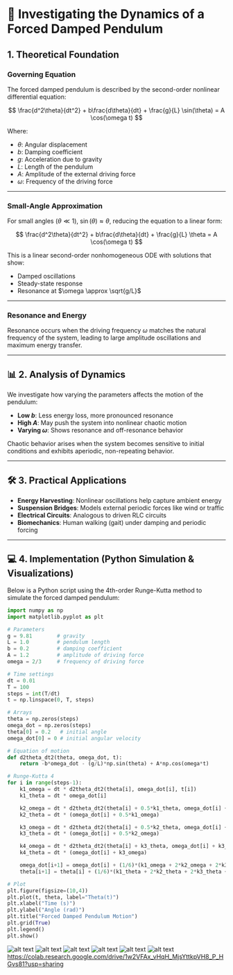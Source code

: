 # 📘 Investigating the Dynamics of a Forced Damped Pendulum

## 1. Theoretical Foundation

### Governing Equation

The forced damped pendulum is described by the second-order nonlinear differential equation:

$$
\frac{d^2\theta}{dt^2} + b\frac{d\theta}{dt} + \frac{g}{L} \sin(\theta) = A \cos(\omega t)
$$

Where:

- $\theta$: Angular displacement  
- $b$: Damping coefficient  
- $g$: Acceleration due to gravity  
- $L$: Length of the pendulum  
- $A$: Amplitude of the external driving force  
- $\omega$: Frequency of the driving force  

---

### Small-Angle Approximation

For small angles ($\theta \ll 1$), $\sin(\theta) \approx \theta$, reducing the equation to a linear form:

$$
\frac{d^2\theta}{dt^2} + b\frac{d\theta}{dt} + \frac{g}{L} \theta = A \cos(\omega t)
$$

This is a linear second-order nonhomogeneous ODE with solutions that show:

- Damped oscillations  
- Steady-state response  
- Resonance at $\omega \approx \sqrt{g/L}$

---

### Resonance and Energy

Resonance occurs when the driving frequency $\omega$ matches the natural frequency of the system, leading to large amplitude oscillations and maximum energy transfer.

---

## 📊 2. Analysis of Dynamics

We investigate how varying the parameters affects the motion of the pendulum:

- **Low $b$**: Less energy loss, more pronounced resonance  
- **High $A$**: May push the system into nonlinear chaotic motion  
- **Varying $\omega$**: Shows resonance and off-resonance behavior  

Chaotic behavior arises when the system becomes sensitive to initial conditions and exhibits aperiodic, non-repeating behavior.

---

## 🛠️ 3. Practical Applications

- **Energy Harvesting**: Nonlinear oscillations help capture ambient energy  
- **Suspension Bridges**: Models external periodic forces like wind or traffic  
- **Electrical Circuits**: Analogous to driven RLC circuits  
- **Biomechanics**: Human walking (gait) under damping and periodic forcing  

---

## 💻 4. Implementation (Python Simulation & Visualizations)

Below is a Python script using the 4th-order Runge-Kutta method to simulate the forced damped pendulum:

```python
import numpy as np
import matplotlib.pyplot as plt

# Parameters
g = 9.81        # gravity
L = 1.0         # pendulum length
b = 0.2         # damping coefficient
A = 1.2         # amplitude of driving force
omega = 2/3     # frequency of driving force

# Time settings
dt = 0.01
T = 100
steps = int(T/dt)
t = np.linspace(0, T, steps)

# Arrays
theta = np.zeros(steps)
omega_dot = np.zeros(steps)
theta[0] = 0.2   # initial angle
omega_dot[0] = 0 # initial angular velocity

# Equation of motion
def d2theta_dt2(theta, omega_dot, t):
    return -b*omega_dot - (g/L)*np.sin(theta) + A*np.cos(omega*t)

# Runge-Kutta 4
for i in range(steps-1):
    k1_omega = dt * d2theta_dt2(theta[i], omega_dot[i], t[i])
    k1_theta = dt * omega_dot[i]

    k2_omega = dt * d2theta_dt2(theta[i] + 0.5*k1_theta, omega_dot[i] + 0.5*k1_omega, t[i] + 0.5*dt)
    k2_theta = dt * (omega_dot[i] + 0.5*k1_omega)

    k3_omega = dt * d2theta_dt2(theta[i] + 0.5*k2_theta, omega_dot[i] + 0.5*k2_omega, t[i] + 0.5*dt)
    k3_theta = dt * (omega_dot[i] + 0.5*k2_omega)

    k4_omega = dt * d2theta_dt2(theta[i] + k3_theta, omega_dot[i] + k3_omega, t[i] + dt)
    k4_theta = dt * (omega_dot[i] + k3_omega)

    omega_dot[i+1] = omega_dot[i] + (1/6)*(k1_omega + 2*k2_omega + 2*k3_omega + k4_omega)
    theta[i+1] = theta[i] + (1/6)*(k1_theta + 2*k2_theta + 2*k3_theta + k4_theta)

# Plot
plt.figure(figsize=(10,4))
plt.plot(t, theta, label="Theta(t)")
plt.xlabel("Time (s)")
plt.ylabel("Angle (rad)")
plt.title("Forced Damped Pendulum Motion")
plt.grid(True)
plt.legend()
plt.show()
```


![alt text](image-1.png)
![alt text](image-2.png)
![alt text](image-4.png)
![alt text](image-5.png)
![alt text](image-6.png)
![alt text](image-7.png)
https://colab.research.google.com/drive/1w2VFAx_vHqH_MjsYttkpVH8_P_HGvs81?usp=sharing